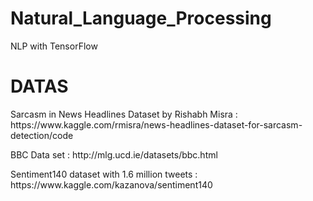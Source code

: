 # Natural_Language_Processing
NLP with TensorFlow
# DATAS
<p>
Sarcasm in News Headlines Dataset by Rishabh Misra : https://www.kaggle.com/rmisra/news-headlines-dataset-for-sarcasm-detection/code
<p>
BBC Data set : http://mlg.ucd.ie/datasets/bbc.html
<p>
  Sentiment140 dataset with 1.6 million tweets : https://www.kaggle.com/kazanova/sentiment140
